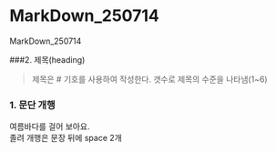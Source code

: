 # MarkDown_250714
MarkDown_250714

###2. 제목(heading)
> 제목은 # 기호를 사용하여 작성한다. 갯수로 제목의 수준을 나타냄(1~6)


### 1. 문단 개행
여름바다를 걸어 보아요.  
졸려
개행은 문장 뒤에 space 2개
